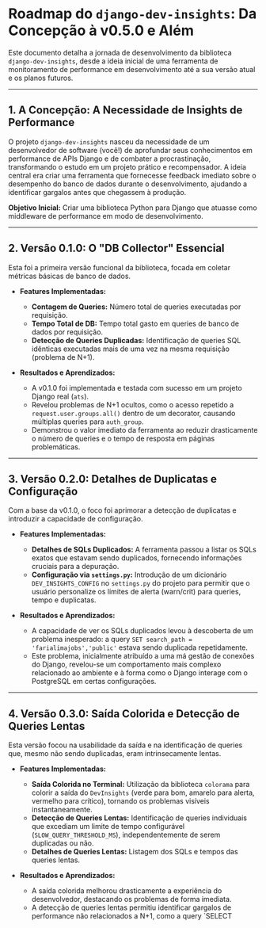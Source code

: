 # Roadmap do `django-dev-insights`: Da Concepção à v0.5.0 e Além

Este documento detalha a jornada de desenvolvimento da biblioteca `django-dev-insights`, desde a ideia inicial de uma ferramenta de monitoramento de performance em desenvolvimento até a sua versão atual e os planos futuros.

---

## 1. A Concepção: A Necessidade de Insights de Performance

O projeto `django-dev-insights` nasceu da necessidade de um desenvolvedor de software (você!) de aprofundar seus conhecimentos em performance de APIs Django e de combater a procrastinação, transformando o estudo em um projeto prático e recompensador. A ideia central era criar uma ferramenta que fornecesse feedback imediato sobre o desempenho do banco de dados durante o desenvolvimento, ajudando a identificar gargalos antes que chegassem à produção.

**Objetivo Inicial:** Criar uma biblioteca Python para Django que atuasse como middleware de performance em modo de desenvolvimento.

---

## 2. Versão 0.1.0: O "DB Collector" Essencial

Esta foi a primeira versão funcional da biblioteca, focada em coletar métricas básicas de banco de dados.

*   **Features Implementadas:**
    *   **Contagem de Queries:** Número total de queries executadas por requisição.
    *   **Tempo Total de DB:** Tempo total gasto em queries de banco de dados por requisição.
    *   **Detecção de Queries Duplicadas:** Identificação de queries SQL idênticas executadas mais de uma vez na mesma requisição (problema de N+1).

*   **Resultados e Aprendizados:**
    *   A v0.1.0 foi implementada e testada com sucesso em um projeto Django real (`ats`).
    *   Revelou problemas de N+1 ocultos, como o acesso repetido a `request.user.groups.all()` dentro de um decorator, causando múltiplas queries para `auth_group`.
    *   Demonstrou o valor imediato da ferramenta ao reduzir drasticamente o número de queries e o tempo de resposta em páginas problemáticas.

---

## 3. Versão 0.2.0: Detalhes de Duplicatas e Configuração

Com a base da v0.1.0, o foco foi aprimorar a detecção de duplicatas e introduzir a capacidade de configuração.

*   **Features Implementadas:**
    *   **Detalhes de SQLs Duplicados:** A ferramenta passou a listar os SQLs exatos que estavam sendo duplicados, fornecendo informações cruciais para a depuração.
    *   **Configuração via `settings.py`:** Introdução de um dicionário `DEV_INSIGHTS_CONFIG` no `settings.py` do projeto para permitir que o usuário personalize os limites de alerta (warn/crit) para queries, tempo e duplicatas.

*   **Resultados e Aprendizados:**
    *   A capacidade de ver os SQLs duplicados levou à descoberta de um problema inesperado: a query `SET search_path = 'farialimajobs','public'` estava sendo duplicada repetidamente.
    *   Este problema, inicialmente atribuído a uma má gestão de conexões do Django, revelou-se um comportamento mais complexo relacionado ao ambiente e à forma como o Django interage com o PostgreSQL em certas configurações.

---

## 4. Versão 0.3.0: Saída Colorida e Detecção de Queries Lentas

Esta versão focou na usabilidade da saída e na identificação de queries que, mesmo não sendo duplicadas, eram intrinsecamente lentas.

*   **Features Implementadas:**
    *   **Saída Colorida no Terminal:** Utilização da biblioteca `colorama` para colorir a saída do `DevInsights` (verde para bom, amarelo para alerta, vermelho para crítico), tornando os problemas visíveis instantaneamente.
    *   **Detecção de Queries Lentas:** Identificação de queries individuais que excediam um limite de tempo configurável (`SLOW_QUERY_THRESHOLD_MS`), independentemente de serem duplicadas ou não.
    *   **Detalhes de Queries Lentas:** Listagem dos SQLs e tempos das queries lentas.

*   **Resultados e Aprendizados:**
    *   A saída colorida melhorou drasticamente a experiência do desenvolvedor, destacando os problemas de forma imediata.
    *   A detecção de queries lentas permitiu identificar gargalos de performance não relacionados a N+1, como a query `SELECT 
